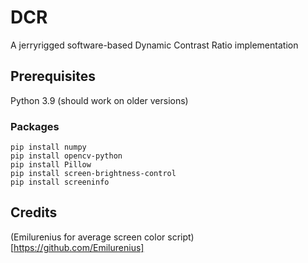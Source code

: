# DCR
A jerryrigged software-based Dynamic Contrast Ratio implementation

## Prerequisites 
Python 3.9 (should work on older versions)
### Packages
```
pip install numpy
pip install opencv-python
pip install Pillow
pip install screen-brightness-control
pip install screeninfo
```

## Credits
(Emilurenius for average screen color script)[https://github.com/Emilurenius]
